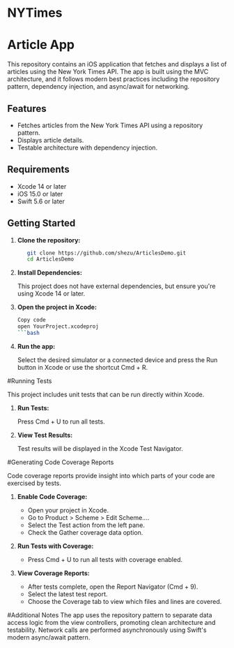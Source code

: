 # NYTimes
# Article App

This repository contains an iOS application that fetches and displays a list of articles using the New York Times API. The app is built using the MVC architecture, and it follows modern best practices including the repository pattern, dependency injection, and async/await for networking.

## Features

- Fetches articles from the New York Times API using a repository pattern.
- Displays article details.
- Testable architecture with dependency injection.

## Requirements

- Xcode 14 or later
- iOS 15.0 or later
- Swift 5.6 or later

## Getting Started

1. **Clone the repository:**
    ```bash
       git clone https://github.com/shezu/ArticlesDemo.git
       cd ArticlesDemo
    ```
2. **Install Dependencies:**

    This project does not have external dependencies, but ensure you're using Xcode 14 or later.

3. **Open the project in Xcode:**

    ```bash
    Copy code
    open YourProject.xcodeproj
    ```bash

4. **Run the app:**

    Select the desired simulator or a connected device and press the Run button in Xcode or use the shortcut Cmd + R.

#Running Tests

This project includes unit tests that can be run directly within Xcode.

1. **Run Tests:**

    Press Cmd + U to run all tests.

2. **View Test Results:**

    Test results will be displayed in the Xcode Test Navigator.

#Generating Code Coverage Reports

Code coverage reports provide insight into which parts of your code are exercised by tests.

1. **Enable Code Coverage:**

    - Open your project in Xcode.
    - Go to Product > Scheme > Edit Scheme....
    - Select the Test action from the left pane.
    - Check the Gather coverage data option.

2. **Run Tests with Coverage:**

    - Press Cmd + U to run all tests with coverage enabled.

3. **View Coverage Reports:**

    - After tests complete, open the Report Navigator (Cmd + 9).
    - Select the latest test report.
    - Choose the Coverage tab to view which files and lines are covered.

#Additional Notes
The app uses the repository pattern to separate data access logic from the view controllers, promoting clean architecture and testability.
Network calls are performed asynchronously using Swift's modern async/await pattern.
